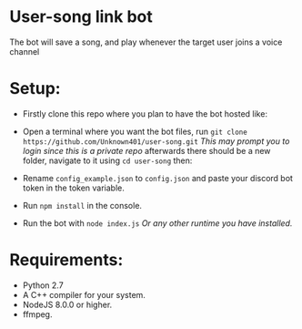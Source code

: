 # User-song link bot

The bot will save a song, and play whenever the target user joins a voice channel

# Setup:
- Firstly clone this repo where you plan to have the bot hosted like:
- Open a terminal where you want the bot files, run `git clone https://github.com/Unknown401/user-song.git` 
*This may prompt you to login since this is a private repo*
afterwards there should be a new folder, navigate to it using `cd user-song` then: 

- Rename `config_example.json` to `config.json` and paste your discord bot token in the token variable.
- Run `npm install` in the console.
- Run the bot with `node index.js` *Or any other runtime you have installed.*

# Requirements:
- Python 2.7
- A C++ compiler for your system.
- NodeJS 8.0.0 or higher.
- ffmpeg.
